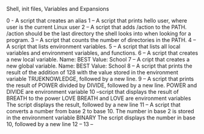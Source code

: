 Shell, init files, Variables and Expansions

0 - A script that creates an alias 
1 – A script that prints hello user, where user is the current Linux user 
2 – A script that adds /action to the PATH. /action should be the last directory the shell looks into when looking for a program. 
3 – A script that counts the number of directories in the PATH. 
4 – A script that lists environment variables. 
5 – A script that lists all local variables and environment variables, and functions. 
6 – A script that creates a new local variable.
		Name: BEST
		Value: School
7 – A cript that creates a new global variable.
		Name: BEST
		Value: School
8 – A script that prints the result of the addition of 128 with the value stored in the environment variable TRUEKNOWLEDGE, followed by a new line. 
9 – A script that prints the result of POWER divided by DIVIDE, followed by a new line.
			POWER and DIVIDE are environment variable 
10 –script that displays the result of BREATH to the power LOVE
			BREATH and LOVE are environment variables
			The script displays the result, followed by a new line 
11 – A script that converts a number from base 2 to base 10.
		The number in base 2 is stored in the environment variable BINARY
		The script displays the number in base 10, followed by a new line
12 – 
13 – 
